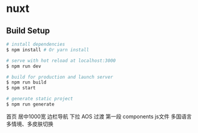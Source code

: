 # nuxt


## Build Setup

``` bash
# install dependencies
$ npm install # Or yarn install

# serve with hot reload at localhost:3000
$ npm run dev

# build for production and launch server
$ npm run build
$ npm start

# generate static project
$ npm run generate
```


首页
居中1000宽 边栏导航
下拉 AOS 过渡
第一段 components js文件
多国语言
多情境、多皮肤切换
